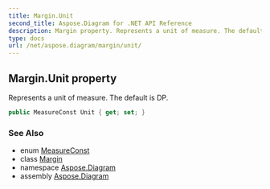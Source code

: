 ```yaml
---
title: Margin.Unit
second_title: Aspose.Diagram for .NET API Reference
description: Margin property. Represents a unit of measure. The default is DP
type: docs
url: /net/aspose.diagram/margin/unit/
---
```

## Margin.Unit property

Represents a unit of measure. The default is DP.

```csharp
public MeasureConst Unit { get; set; }
```

### See Also

* enum [MeasureConst](../../measureconst/)
* class [Margin](../)
* namespace [Aspose.Diagram](../../margin/)
* assembly [Aspose.Diagram](../../../)


